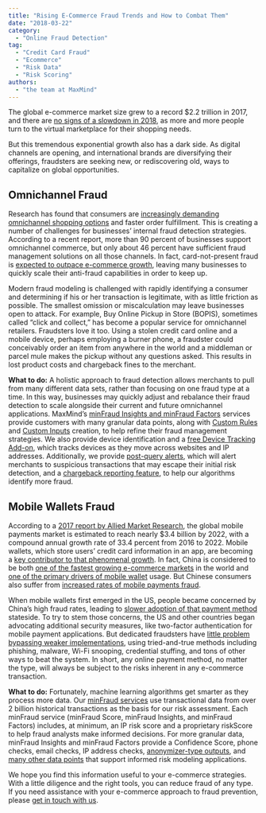 ```yaml
---
title: "Rising E-Commerce Fraud Trends and How to Combat Them"
date: "2018-03-22"
category:
  - "Online Fraud Detection"
tag:
  - "Credit Card Fraud"
  - "Ecommerce"
  - "Risk Data"
  - "Risk Scoring"
authors:
  - "the team at MaxMind"
---
```


The global e-commerce market size grew to a record $2.2 trillion in 2017, and
there are
[no signs of a slowdown in 2018](https://www.researchandmarkets.com/research/hvj5vs/global_ecommerce?w=12),
as more and more people turn to the virtual marketplace for their shopping
needs.

But this tremendous exponential growth also has a dark side. As digital channels
are opening, and international brands are diversifying their offerings,
fraudsters are seeking new, or rediscovering old, ways to capitalize on global
opportunities.

## Omnichannel Fraud

Research has found that consumers are
[increasingly demanding omnichannel shopping options](https://hbr.org/2017/01/a-study-of-46000-shoppers-shows-that-omnichannel-retailing-works)
and faster order fulfillment. This is creating a number of challenges for
businesses’ internal fraud detection strategies. According to a recent report,
more than 90 percent of businesses support omnichannel commerce, but only about
46 percent have sufficient fraud management solutions on all those channels. In
fact, card-not-present fraud is
[expected to outpace e-commerce growth](https://www.thepaypers.com/interviews/fraud-solutions-for-order-reviews-are-of-seminal-importance-for-ecommerce/771568-38),
leaving many businesses to quickly scale their anti-fraud capabilities in order
to keep up.

Modern fraud modeling is challenged with rapidly identifying a consumer and
determining if his or her transaction is legitimate, with as little friction as
possible. The smallest omission or miscalculation may leave businesses open to
attack. For example, Buy Online Pickup in Store (BOPIS), sometimes called “click
and collect,” has become a popular service for omnichannel retailers. Fraudsters
love it too. Using a stolen credit card online and a mobile device, perhaps
employing a burner phone, a fraudster could conceivably order an item from
anywhere in the world and a middleman or parcel mule makes the pickup without
any questions asked. This results in lost product costs and chargeback fines to
the merchant.

**What to do:** A holistic approach to fraud detection allows merchants to pull
from many different data sets, rather than focusing on one fraud type at a time.
In this way, businesses may quickly adjust and rebalance their fraud detection
to scale alongside their current and future omnichannel applications. MaxMind’s
[minFraud Insights and minFraud Factors](https://www.maxmind.com/en/minfraud-services)
services provide customers with many granular data points, along with
[Custom Rules](https://www.maxmind.com/en/minfraud-custom-rules) and
[Custom Inputs](https://www.maxmind.com/en/minfraud-custom-inputs) creation, to
help refine their fraud management strategies. We also provide device
identification and a
[free Device Tracking Add-on](https://dev.maxmind.com/minfraud/device/), which
tracks devices as they move across websites and IP addresses. Additionally, we
provide
[post-query alerts](https://www.maxmind.com/en/minfraud-getting-started), which
will alert merchants to suspicious transactions that may escape their initial
risk detection, and a
[chargeback reporting feature](https://dev.maxmind.com/minfraud/chargeback/), to
help our algorithms identify more fraud.

## Mobile Wallets Fraud

According to a
[2017 report by Allied Market Research](https://www.alliedmarketresearch.com/mobile-payments-market),
the global mobile payments market is estimated to reach nearly $3.4 billion by
2022, with a compound annual growth rate of 33.4 percent from 2016 to 2022.
Mobile wallets, which store users’ credit card information in an app, are
becoming a
[key contributor to that phenomenal growth](https://www.businessinsider.com/mastercard-study-shows-mobile-wallets-are-growing-2017-3).
In fact, China is considered to be both
[one of the fastest growing e-commerce markets](https://www.paymentscardsandmobile.com/fastest-growing-e-commerce-markets/)
in the world and
[one of the primary drivers of mobile wallet](https://tender-retail.acceo.com/blog/chinese-tourists-are-adopting-mobile-payments-for-shopping-abroad-2/)
usage. But Chinese consumers also suffer from
[increased rates of mobile payments fraud](https://paymentweek.com/2018-1-22-unionpay-mobile-payment-fraud-rise-china/).

When mobile wallets first emerged in the US, people became concerned by China’s
high fraud rates, leading to
[slower adoption of that payment method](https://www.cardtrak.com/data/97380/consumers-love-mobile-wallets-fraud-fear-powerful-inhibitor)
stateside. To try to stem those concerns, the US and other countries began
advocating additional security measures, like two-factor authentication for
mobile payment applications. But dedicated fraudsters have
[little problem bypassing weaker implementations](https://shahmeeramir.com/4-methods-to-bypass-two-factor-authentication-2b0075d9eb5f),
using tried-and-true methods including phishing, malware, Wi-Fi snooping,
credential stuffing, and tons of other ways to beat the system. In short, any
online payment method, no matter the type, will always be subject to the risks
inherent in any e-commerce transaction.

**What to do:** Fortunately, machine learning algorithms get smarter as they
process more data. Our
[minFraud services](https://www.maxmind.com/en/minfraud-services) use
transactional data from over 2 billion historical transactions as the basis for
our risk assessment. Each minFraud service (minFraud Score, minFraud Insights,
and minFraud Factors) includes, at minimum, an IP risk score and a proprietary
riskScore to help fraud analysts make informed decisions. For more granular
data, minFraud Insights and minFraud Factors provide a Confidence Score, phone
checks, email checks, IP address checks,
[anonymizer-type outputs](https://dev.maxmind.com/minfraud/release-notes/), and
[many other data points](https://www.maxmind.com/en/minfraud-service-comparison)
that support informed risk modeling applications.

We hope you find this information useful to your e-commerce strategies. With a
little diligence and the right tools, you can reduce fraud of any type. If you
need assistance with your e-commerce approach to fraud prevention, please
[get in touch with us](https://www.maxmind.com/en/company/contact-us).
